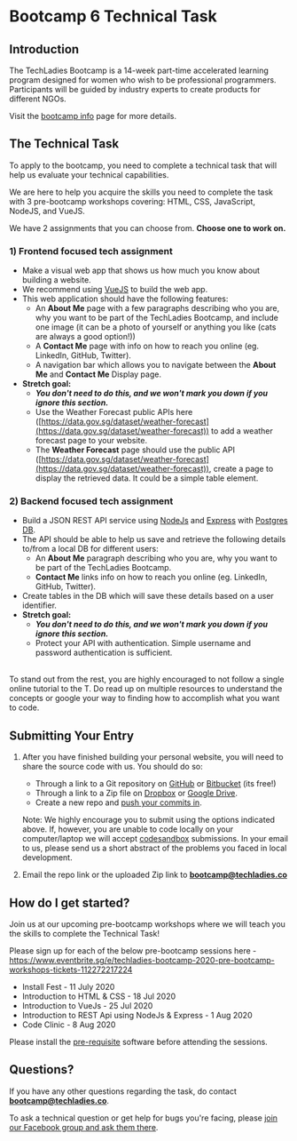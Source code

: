 # Bootcamp 6 Technical Task

## Introduction

The TechLadies Bootcamp is a 14-week part-time accelerated learning program designed for women who wish to be professional programmers. Participants will be guided by industry experts to create products for different NGOs.

Visit the [bootcamp info](http://www.techladies.co/bootcamp-6) page for more details.

## The Technical Task

To apply to the bootcamp, you need to complete a technical task that will help us evaluate your technical capabilities.

We are here to help you acquire the skills you need to complete the task with 3 pre-bootcamp workshops covering: HTML, CSS, JavaScript, NodeJS, and VueJS.

We have 2 assignments that you can choose from. **Choose one to work on.**

### 1) Frontend focused tech assignment

* Make a visual web app that shows us how much you know about building a website.
* We recommend using [VueJS](https://vuejs.org/) to build the web app.
* This web application should have the following features:
    * An **About Me** page with a few paragraphs describing who you are, why you want to be part of the TechLadies Bootcamp, and include one image (it can be a photo of yourself or anything you like (cats are always a good option!))
    * A **Contact Me** page with info on how to reach you online (eg. LinkedIn, GitHub, Twitter).
    * A navigation bar which allows you to navigate between the **About Me** and **Contact Me** Display page.
* **Stretch goal:**
    * ***You don't need to do this, and we won't mark you down if you ignore this section.***
    * Use the Weather Forecast public APIs here ([https://data.gov.sg/dataset/weather-forecast](https://data.gov.sg/dataset/weather-forecast)) to add a weather forecast page to your website.
    * The **Weather Forecast** page should use the public API ([https://data.gov.sg/dataset/weather-forecast](https://data.gov.sg/dataset/weather-forecast)), create a page to display the retrieved data. It could be a simple table element.

### 2) Backend focused tech assignment

* Build a JSON REST API service using [NodeJs](https://nodejs.org/en/) and [Express](https://expressjs.com/) with [Postgres DB](https://www.postgresql.org/).
* The API should be able to help us save and retrieve the following details to/from a local DB for different users:
    * An **About Me** paragraph describing who you are, why you want to be part of the TechLadies Bootcamp.
    * **Contact Me** links info on how to reach you online (eg. LinkedIn, GitHub, Twitter).
* Create tables in the DB which will save these details based on a user identifier.
* **Stretch goal:**
    * ***You don't need to do this, and we won't mark you down if you ignore this section.***
    * Protect your API with authentication. Simple username and password authentication is sufficient.

<br>
To stand out from the rest, you are highly encouraged to not follow a single online tutorial to the T. Do read up on multiple resources to understand the concepts or google your way to finding how to accomplish what you want to code.

## Submitting Your Entry

1. After you have finished building your personal website, you will need to share the source code with us. You should do so:
    * Through a link to a Git repository on [GitHub](https://github.com) or [Bitbucket](https://bitbucket.com) (its free!)
    * Through a link to a Zip file on [Dropbox](https://dropbox.com) or [Google Drive](https://drive.google.com).
    * Create a new repo and [push your commits in](https://help.github.com/en/articles/pushing-commits-to-a-remote-repository).  
   
    Note: We highly encourage you to submit using the options indicated above. If, however, you are unable to code locally on your computer/laptop we will accept [codesandbox](https://codesandbox.io/) submissions. In your email to us, please send us a short abstract of the problems you faced in local development. 
2. Email the repo link or the uploaded Zip link to <b>[bootcamp@techladies.co](mailto:bootcamp@techladies.co)</b>

## How do I get started?

Join us at our upcoming pre-bootcamp workshops where we will teach you the skills to complete the Technical Task!

Please sign up for each of the below pre-bootcamp sessions here - https://www.eventbrite.sg/e/techladies-bootcamp-2020-pre-bootcamp-workshops-tickets-112272217224

* Install Fest - 11 July 2020
* Introduction to HTML & CSS - 18 Jul 2020
* Introduction to VueJs - 25 Jul 2020
* Introduction to REST Api using NodeJs & Express - 1 Aug 2020
* Code Clinic - 8 Aug 2020

Please install the [pre-requisite](pre_requisite_software.md) software before attending the sessions.

## Questions?

If you have any other questions regarding the task, do contact <b>[bootcamp@techladies.co](mailto:bootcamp@techladies.co)</b>.

To ask a technical question or get help for bugs you're facing, please [join our Facebook group and ask them there](https://www.facebook.com/groups/techladiescode).
